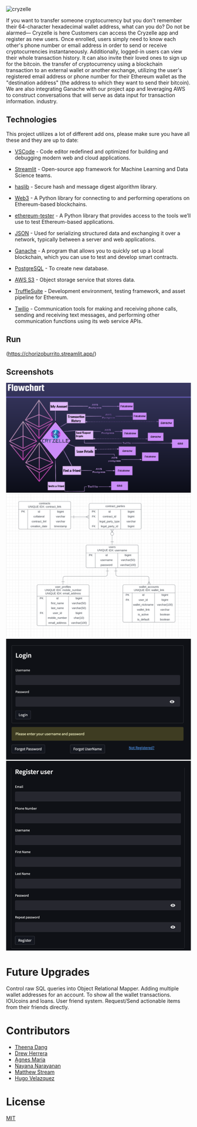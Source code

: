 
![cryzelle](https://user-images.githubusercontent.com/105394703/203482962-f7d647ab-71dd-42dc-bbd9-06f524eaef1b.png)




If you want to transfer someone cryptocurrency but you don't remember their 64-character hexadecimal wallet address, what can you do? Do not be alarmed— Cryzelle is here Customers can access the Cryzelle app and register as new users. Once enrolled, users simply need to know each other's phone number or email address in order to send or receive cryptocurrencies instantaneously. Additionally, logged-in users can view their whole transaction history. It can also invite their loved ones to sign up for the bitcoin. the transfer of cryptocurrency using a blockchain transaction to an external wallet or another exchange, utilizing the user's registered email address or phone number for their Ethereum wallet as the "destination address" (the address to which they want to send their bitcoin). We are also integrating Ganache with our project app and leveraging AWS to construct conversations that will serve as data input for transaction information. industry.

## Technologies
This project utilizes a lot of different add ons, please make sure you have all these and they are up to date:

* [VSCode](https://code.visualstudio.com/) - Code editor redefined and optimized for building and debugging modern web and cloud applications.

* [Streamlit](https://streamlit.io/) - Open-source app framework for Machine Learning and Data Science teams.

* [haslib](https://docs.python.org/3/library/hashlib.html) - Secure hash and message digest algorithm library.

* [Web3](https://web3.foundation/) - A Python library for connecting to and performing operations on Ethereum-based blockchains.

* [ethereum-tester](https://pypi.org/project/ethereum-tester/0.1.0a4/) - A Python library that provides access to the tools we’ll use to test Ethereum-based applications.

* [JSON](https://www.json.org/json-en.html) - Used for serializing structured data and exchanging it over a network, typically between a server and web applications.

* [Ganache](https://trufflesuite.com/ganache/) - A program that allows you to quickly set up a local blockchain, which you can use to test and develop smart contracts.

* [PostgreSQL](https://www.postgresql.org/) - To create new database.

* [AWS S3](https://aws.amazon.com/) - Object storage service that stores data.

* [TruffleSuite](https://trufflesuite.com/) -  Development environment, testing framework, and asset pipeline for Ethereum.

* [Twilio](https://www.twilio.com/) - Communication tools for making and receiving phone calls, sending and receiving text messages, and performing other communication functions using its web service APIs.

## Run

(https://chorizoburrito.streamlit.app/)

## Screenshots
![Flowchart.png](Screenshots/Flowchart.png)
![Database.png](Screenshots/Database.png)
![chorizoburrito.png](Screenshots/chorizoburrito.png)
![jollibeechicken.streamlit.png](Screenshots/jollibeechicken.streamlit.png)

# Future Upgrades
Control raw SQL queries into Object Relational Mapper.
Adding multiple wallet addresses for an account.
To show all the wallet transactions.
IOUcoins and loans.
User friend system.
Request/Send actionable items from their friends directly.

# Contributors

- [Theena Dang](https://github.com/Th33na)
- [Drew Herrera](https://github.com/drew94591)
- [Agnes Maria](https://github.com/agnesmaria1)
- [Nayana Narayanan](https://github.com/nayananarayananp)
- [Matthew Stream](https://github.com/MC-Stream)
- [Hugo Velazquez](https://github.com/HugoWLA)

# License
[MIT](license)
